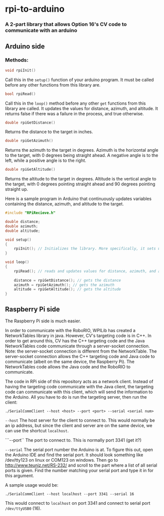 # rpi-to-arduino
### A 2-part library that allows Option 16's CV code to communicate with an arduino

## Arduino side
### Methods:
```c
void rpiInit()
```
Call this in the ```setup()``` function of your arduino program. It must be called before any other functions from this library are.
```c
bool rpiRead()
```
Call this in the ```loop()``` method before any other ```get``` functions from this library are called. It updates the values for distance, azimuth, and altitude. It returns false if there was a failure in the process, and true otherwise.
```c
double rpiGetDistance()
```
Returns the distance to the target in inches. 
```c
double rpiGetAzimuth()
```
Returns the azimuth to the target in degrees. Azimuth is the horizontal angle to the target, with 0 degrees being straight ahead. A negative angle is to the left, while a positive angle is to the right.
```c
double rpiGetAltitude()
```
Returns the altitude to the target in degrees. Altitude is the vertical angle to the target, with 0 degrees pointing straight ahead and 90 degrees pointing straight up.

Here is a sample program in Arduino that continuously updates variables containing the distance, azimuth, and altitude to the target.
```c
#include "RPiRecieve.h"

double distance;
double azimuth;
double altitude;

void setup()
{
    rpiInit(); // Initializes the library. More specifically, it sets up the serial at a 9600 baud rate.
}

void loop()
{
    rpiRead(); // reads and updates values for distance, azimuth, and altitude
    
    distance = rpiGetDistance(); // gets the distance
    azimuth = rpiGetAzimuth(); // gets the azimuth
    altitude = rpiGetAltitude(); // gets the altitude
}
```
## Raspberry Pi side
The Raspberry Pi side is much easier. 


In order to communicate with the RoboRIO, WPILib has created a NetworkTables library in java. However, CV's targeting code is in C++. In order to get around this, CV has the C++ targeting code and the Java NetworkTables code communicate through a server-socket connection. Note: the server-socket connection is different from the NetworkTable. The server-socket connection allows the C++ targeting code and Java code to communicate (albeit on the same device, the Raspberry Pi). The NetworkTables code allows the Java code and the RoboRIO to communicate.


The code in RPi side of this repository acts as a network client. Instead of having the targeting code communicate with the Java client, the targeting code can communicate with this client, which will send the information to the Arduino. All you have to do is run the targeting server, then run the client:


```./SerialCommClient --host <host> --port <port> --serial <serial num>```


```--host``` The host server for the client to connect to. This would normally be an ip address, but since the client and server are on the same device, we can use the shortcut ```localhost```.


```--port`` The port to connect to. This is normally port 3341 (get it?)


```--serial``` The serial port number the Arduino is at. To figure this out, open the Arduino IDE and find the serial port. It should look something like /dev/tty123 on linux or COM123 on windows. Then go to http://www.teuniz.net/RS-232/ and scroll to the part where a list of all serial ports is given. Find the number matching your serial port and type it in for this argument.


A sample usage would be:


```./SerialCommClient --host localhost --port 3341 --serial 16```


This would connect to ```localhost``` on port 3341 and connect to serial port ```/dev/ttyUSB0``` (16).
